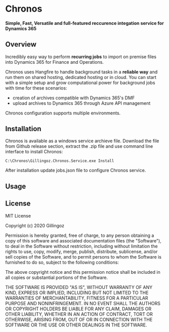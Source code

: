Chronos 
=========
#### Simple, Fast, Versatile and full-featured reccurence integation service for Dynamics 365

## Overview

Incredibly easy way to perform **recurring jobs** to import on premise files into Dynamics 365 for Finance and Operations.

Chronos uses Hangfire to handle background tasks in a **reliable way** and run them on shared hosting, dedicated hosting or in cloud. You can start with a simple setup and grow computational power for background jobs with time for these scenarios:

- creation of archives compatible with Dynamics 365's DMF
- upload archives to Dynamics 365 through Azure API management

Chronos configuration supports multiple environments.

Installation
-------------
Chronos is available as a windows service archieve file. Download the file from Github release section, extract the .zip file and use command line interface to install Chronos:

```
C:\Chronos\Gillingoz.Chronos.Service.exe Install
```

After installation update jobs.json file to configure Chronos service.

Usage
------


License
------
MIT License

Copyright (c) 2020 Gillingoz

Permission is hereby granted, free of charge, to any person obtaining a copy
of this software and associated documentation files (the "Software"), to deal
in the Software without restriction, including without limitation the rights
to use, copy, modify, merge, publish, distribute, sublicense, and/or sell
copies of the Software, and to permit persons to whom the Software is
furnished to do so, subject to the following conditions:

The above copyright notice and this permission notice shall be included in all
copies or substantial portions of the Software.

THE SOFTWARE IS PROVIDED "AS IS", WITHOUT WARRANTY OF ANY KIND, EXPRESS OR
IMPLIED, INCLUDING BUT NOT LIMITED TO THE WARRANTIES OF MERCHANTABILITY,
FITNESS FOR A PARTICULAR PURPOSE AND NONINFRINGEMENT. IN NO EVENT SHALL THE
AUTHORS OR COPYRIGHT HOLDERS BE LIABLE FOR ANY CLAIM, DAMAGES OR OTHER
LIABILITY, WHETHER IN AN ACTION OF CONTRACT, TORT OR OTHERWISE, ARISING FROM,
OUT OF OR IN CONNECTION WITH THE SOFTWARE OR THE USE OR OTHER DEALINGS IN THE
SOFTWARE.
